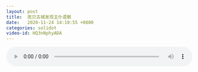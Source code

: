 ```yaml
---
layout: post
title:  庞贝古城发现主仆遗骸
date:   2020-11-24 14:10:55 +0800
categories: solidot
video-id: HQ3nNphyADA
---
```


<audio id="youtube" style="width: 100%;" video-id="HQ3nNphyADA" controls></audio>

<script async type="text/javascript" src="/audio.js"></script>

